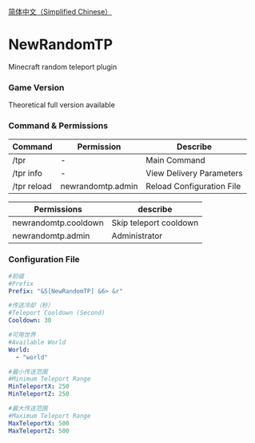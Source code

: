 [简体中文（Simplified Chinese）](https://github.com/LFMcxixif/NewRandomTP/blob/master/README_CN.md)

# NewRandomTP
Minecraft random teleport plugin

### Game Version
Theoretical full version available

### Command & Permissions
| Command     | Permission        | Describe                  |
| ----------- | ----------------- | ------------------------- |
| /tpr        | -                 | Main Command              |
| /tpr info   | -                 | View Delivery Parameters  |
| /tpr reload | newrandomtp.admin | Reload Configuration File |

| Permissions          | describe               |
| -------------------- | ---------------------- |
| newrandomtp.cooldown | Skip teleport cooldown |
| newrandomtp.admin    | Administrator          |

### Configuration File
```yml
#前缀
#Prefix
Prefix: "&5[NewRandomTP] &6> &r"

#传送冷却（秒）
#Teleport Cooldown (Second)
Cooldown: 30

#可用世界
#Available World
World:
  - "world"

#最小传送范围
#Minimum Teleport Range
MinTeleportX: 250
MinTeleportZ: 250

#最大传送范围
#Maximum Teleport Range
MaxTeleportX: 500
MaxTeleportZ: 500
```
